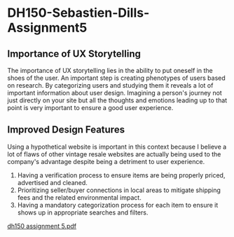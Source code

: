 # DH150-Sebastien-Dills-Assignment5

## Importance of UX Storytelling
The importance of UX storytelling lies in the ability to put oneself in the shoes of the user. An important step is creating phenotypes of users based on research. By categorizing users and studying them it reveals a lot of important information about user design. Imagining a person's journey not just directly on your site but all the thoughts and emotions leading up to that point is very important to ensure a good user experience. 

## Improved Design Features
Using a hypothetical website is important in this context because I believe a lot of flaws of other vintage resale websites are actually being used to the company's advantage despite being a detriment to user experience. 
1) Having a verification process to ensure items are being properly priced, advertised and cleaned.
2) Prioritizing seller/buyer connections in local areas to mitigate shipping fees and the related environmental impact.
3) Having a mandatory categorization process for each item to ensure it shows up in appropriate searches and filters. 


[dh150 assignment 5.pdf](https://github.com/sebdills/DH150-Sebastien-Dills-Assignment5/files/5520535/dh150.assignment.5.pdf)

